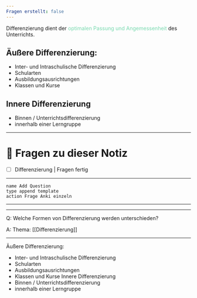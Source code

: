 ```yaml
---
Fragen erstellt: false
---
```

Differenzierung dient der <span style="color:#78d9af">optimalen Passung und Angemessenheit</span> des Unterrichts.

## Äußere Differenzierung:

- Inter- und Intraschulische Differenzierung
- Schularten
- Ausbildungsausrichtungen
- Klassen und Kurse

## Innere Differenzierung

- Binnen / Unterrichtsdifferenzierung
- innerhalb einer Lerngruppe


---

# 🔎 Fragen zu dieser Notiz

- [ ] Differenzierung  | Fragen fertig

---

```button
name Add Question
type append template
action Frage Anki einzeln
```
___
---

Q: Welche Formen von Differenzierung werden unterschieden?

A:  Thema: [[Differenzierung]] 
________
Äußere Differenzierung:
- Inter- und Intraschulische Differenzierung
- Schularten
- Ausbildungsausrichtungen
- Klassen und Kurse
Innere Differenzierung
- Binnen / Unterrichtsdifferenzierung
- innerhalb einer Lerngruppe
<!--ID: 1711734146264-->







